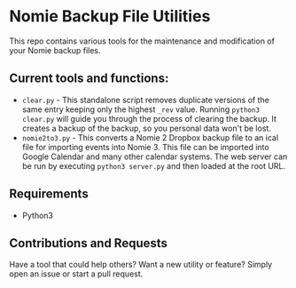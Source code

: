# Nomie Backup File Utilities

This repo contains various tools for the maintenance and modification of your
Nomie backup files.

## Current tools and functions:
* `clear.py` - This standalone script removes duplicate versions of the same
  entry keeping only the highest `_rev` value. Running `python3 clear.py` will
  guide you through the process of clearing the backup. It creates a backup of
  the backup, so you personal data won't be lost.
* `nomie2to3.py` - This converts a Nomie 2 Dropbox backup file to an ical file
  for importing events into Nomie 3. This file can be imported into Google
  Calendar and many other calendar systems. The web server can be run by
  executing `python3 server.py` and then loaded at the root URL.

## Requirements
* Python3

## Contributions and Requests

Have a tool that could help others? Want a new utility or feature? Simply open
an issue or start a pull request.
